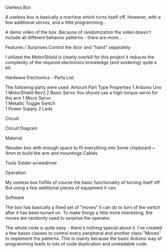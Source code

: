 ﻿Useless Box

A useless box is basically a machine which turns itself off. However, with a few additional servos, and a little programming... 

A demo video of the box. Because of randomization the video doesn't include all different behavior patterns - there are more...


Features / Surprises
Control the door and "hand" separately

I utilized the MotorShield is clearly overkill for this project it reduces the complexity of the required electronics knowledge (and soldering) quite a bit.

Hardware
Electronics - Parts List

The following parts were used:
Amount 	Part Type 	Properties
1 	Arduino Uno 	
1 	MotorShield 	Rev3
2 	Basic Servo 	You should use a high-torque servo for the arm
1 	Micro Servo 	
1 	Metallic Toggle Switch 	
1	Power Supply
2	Leds

Circuit

Circuit Diagram

Material

Wooden box with enough space to fit everything into
Some chipboard ~ 4mm to build the arm and mountings
Cables

Tools
Solder
screwdriver

Operation

My useless box fulfills of course the basic functionality of turning itself off. But using a few additional pieces of equipment it can:


Software

The box has basically a fixed set of "moves" it can do to turn of the switch after it has been turned on. To make things a little more interesting, the moves are randomly used to surprise the operator.

The whole code is quite easy - there's nothing special about it. I've created a few bases classes to control every peripheral and another class "Moves" to implement the patterns. This is mainly because the basic Arduino way of programming leads to lots of code duplication and unreadable code.
